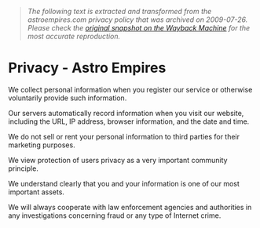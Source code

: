> *The following text is extracted and transformed from the astroempires.com privacy policy that was archived on 2009-07-26. Please check the [original snapshot on the Wayback Machine](https://web.archive.org/web/20090726233024id_/http%3A//www.astroempires.com/privacy.aspx) for the most accurate reproduction.*

# Privacy - Astro Empires

We collect personal information when you register our service or otherwise voluntarily provide such information.

Our servers automatically record information when you visit our website, including the URL, IP address, browser information, and the date and time.

We do not sell or rent your personal information to third parties for their marketing purposes.

We view protection of users privacy as a very important community principle.

We understand clearly that you and your information is one of our most important assets.

We will always cooperate with law enforcement agencies and authorities in any investigations concerning fraud or any type of Internet crime.
